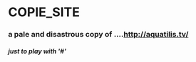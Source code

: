 # COPIE_SITE

### a pale and disastrous copy of ....http://aquatilis.tv/

##### just to play with '#'

